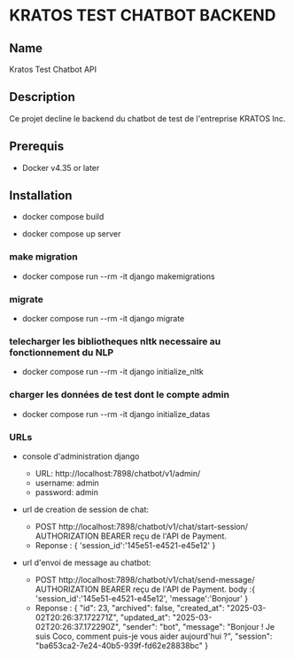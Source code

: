 # KRATOS TEST CHATBOT BACKEND

## Name

Kratos Test Chatbot API

## Description

Ce projet decline le backend du chatbot de test de l'entreprise KRATOS Inc.


## Prerequis
- Docker v4.35 or later


## Installation

- docker compose build

- docker compose up server

### make migration

- docker compose run --rm -it django makemigrations

### migrate

- docker compose run --rm -it django migrate

### telecharger les bibliotheques nltk necessaire au fonctionnement du NLP

- docker compose run --rm -it django initialize_nltk

### charger les données de test dont le compte admin
- docker compose run --rm -it django initialize_datas
 
### URLs

- console d'administration django
    - URL:  http://localhost:7898/chatbot/v1/admin/ 
    - username: admin
    - password: admin

- url de creation de session de chat:
    - POST http://localhost:7898/chatbot/v1/chat/start-session/ AUTHORIZATION BEARER reçu de l'API de Payment.
    - Reponse : {
        'session_id':'145e51-e4521-e45e12'
    }
    
- url d'envoi de message au chatbot:
    - POST http://localhost:7898/chatbot/v1/chat/send-message/ AUTHORIZATION BEARER reçu de l'API de Payment. 
        body :{
            'session_id':'145e51-e4521-e45e12',
            'message':'Bonjour'
        }
    - Reponse : {
        "id": 23,
        "archived": false,
        "created_at": "2025-03-02T20:26:37.172271Z",
        "updated_at": "2025-03-02T20:26:37.172290Z",
        "sender": "bot",
        "message": "Bonjour ! Je suis Coco, comment puis-je vous aider aujourd'hui ?",
        "session": "ba653ca2-7e24-40b5-939f-fd62e28838bc"
    }
